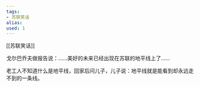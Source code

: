 ```yaml
---
tags: 
- 苏联笑话 
alias:
used: 1
---
```

[[苏联笑话]]

戈尔巴乔夫做报告说：……美好的未来已经出现在苏联的地平线上了……

老工人不知道什么是地平线，回家后问儿子，儿子说：地平线就是能看到却永远走不到的一条线。 
